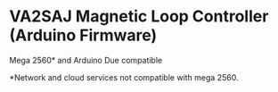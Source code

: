 # VA2SAJ Magnetic Loop Controller (Arduino Firmware)
Mega 2560* and Arduino Due compatible

*Network and cloud services not compatible with mega 2560.
